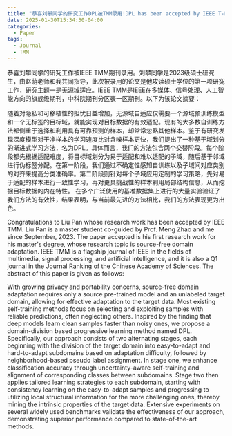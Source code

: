```yaml
---
title: "恭喜刘攀同学的研究工作DPL被TMM录用!DPL has been accepted by IEEE T-MM!"
date: 2025-01-30T15:34:30-04:00
categories:
  - Paper
tags:
  - Journal
  - TMM
---
```


恭喜刘攀同学的研究工作被IEEE TMM期刊录用。刘攀同学是2023级硕士研究生，由赵萌老师和我共同指导，此次被录用的论文是他攻读硕士学位的第一项研究工作，研究主题一是无源域适应。IEEE TMM是IEEE在多媒体、信号处理、人工智能方向的旗舰级期刊，中科院期刊分区表一区期刊。以下为该论文摘要：

随着对隐私和可移植性的担忧日益增加，无源域自适应仅需要一个源域预训练模型和一个无标签的目标域，就能实现对目标数据的有效适配。现有的大多数自训练方法都侧重于选择和利用具有可靠预测的样本，却常常忽略其他样本。鉴于有研究发现深度模型对干净样本的学习速度比对含噪样本更快，我们提出了一种基于域划分的渐进式学习方法，名为DPL。具体而言，我们的方法包含两个交替阶段。每个阶段都先根据适配难度，将目标域划分为易于适配和难以适配的子域，随后基于邻域进行伪标签分配。在第一阶段，我们通过不确定性感知自训练以及子域间对应类别的对齐来提高分类准确率。第二阶段则针对每个子域应用定制的学习策略，先对易于适配的样本进行一致性学习，再对更具挑战性的样本利用局部结构信息，从而挖掘目标数据的内在特性。
在多个广泛使用的基准数据集上进行的大量实验验证了我们方法的有效性，结果表明，与当前最先进的方法相比，我们的方法表现更为出色。 

Congratulations to Liu Pan whose research work has been accepted by IEEE TMM. Liu Pan is a master student co-guided by Prof. Meng Zhao and me since September, 2023. The paper accepted is his first research work for his master's degree, whose research topic is source-free domain adaptation. IEEE TMM is a flagship journal of IEEE in the fields of multimedia, signal processing, and artificial intelligence, and it is also a Q1 journal in the Journal Ranking of the Chinese Academy of Sciences. The abstract of this paper is given as follows:

With growing privacy and portability concerns, source-free domain adaptation requires only a source pre-trained model and an unlabeled target domain, allowing for effective adaptation to the target data. Most existing self-training methods focus on selecting and exploiting samples with reliable predictions, often neglecting others. Inspired by the finding that deep models learn clean samples faster than noisy ones, we propose a domain-division based progressive learning method named DPL. Specifically, our approach consists of two alternating stages, each beginning with the division of the target domain into easy-to-adapt and hard-to-adapt subdomains based on adaptation difficulty, followed by neighborhood-based pseudo label assignment. In stage one, we enhance classification accuracy through uncertainty-aware self-training and alignment of corresponding classes between subdomains. Stage two then applies tailored learning strategies to each subdomain, starting with consistency learning on the easy-to-adapt samples and progressing to utilizing local structural information for the more challenging ones, thereby mining the intrinsic properties of the target data. Extensive experiments on several widely used benchmarks validate the effectiveness of our approach, demonstrating superior performance compared to state-of-the-art methods.
